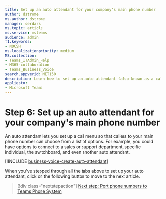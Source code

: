 ```yaml
---
title: Set up an auto attendant for your company's main phone number
author: dstrome 
ms.author: dstrome
manager: serdars
ms.topic: article
ms.service: msteams
audience: admin
f1.keywords:
- NOCSH
ms.localizationpriority: medium
MS.collection: 
- Teams_ITAdmin_Help
- M365-collaboration
- Teams_Business_Voice
search.appverid: MET150
description: Learn how to set up an auto attendant (also known as a call queue) Microsoft 365 Teams Phone.
appliesto: 
- Microsoft Teams
---
```


# Step 6: Set up an auto attendant for your company's main phone number

An auto attendant lets you set up a call menu so that callers to your main phone number can choose from a list of options. For example, you could have options to connect to a sales or support department, specific individual, the switchboard, and even another auto attendant.

[!INCLUDE [business-voice-create-auto-attendant](../includes/business-voice-create-auto-attendant.md)]

When you've stepped through all the tabs above to set up your auto attendant, click on the following button to move to the next article.

> [!div class="nextstepaction"]
> [Next step: Port phone numbers to Teams Phone System](port-phone-numbers.md)
